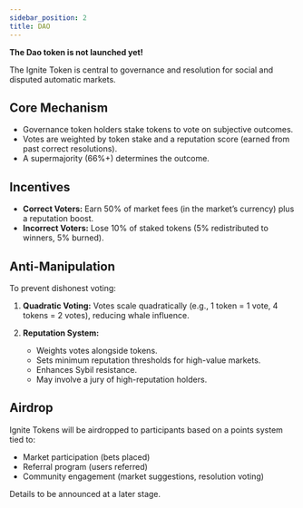 ```yaml
---
sidebar_position: 2
title: DAO
---
```


**The Dao token is not launched yet!**

The Ignite Token is central to governance and resolution for social and disputed automatic markets.

## Core Mechanism

- Governance token holders stake tokens to vote on subjective outcomes.
- Votes are weighted by token stake and a reputation score (earned from past correct resolutions).
- A supermajority (66%+) determines the outcome.


## Incentives

- **Correct Voters:** Earn 50% of market fees (in the market’s currency) plus a reputation boost.
- **Incorrect Voters:** Lose 10% of staked tokens (5% redistributed to winners, 5% burned).

## Anti-Manipulation

To prevent dishonest voting:

1. **Quadratic Voting:** Votes scale quadratically (e.g., 1 token = 1 vote, 4 tokens = 2 votes), reducing whale influence.

2. **Reputation System:**
   - Weights votes alongside tokens.
   - Sets minimum reputation thresholds for high-value markets.
   - Enhances Sybil resistance.
   - May involve a jury of high-reputation holders.


## Airdrop

Ignite Tokens will be airdropped to participants based on a points system tied to:
- Market participation (bets placed)
- Referral program (users referred)
- Community engagement (market suggestions, resolution voting)

Details to be announced at a later stage.